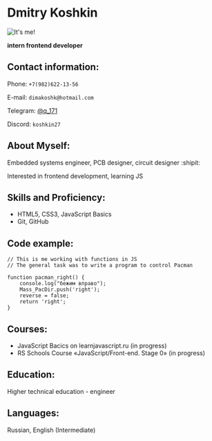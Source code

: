 # Dmitry Koshkin

![It's me!](https://i.ibb.co/t34CGT5/231.jpg)

**intern frontend developer** 

## Contact information:

Phone: `+7(982)622-13-56`

E-mail: `dimakoshk@hotmail.com`

Telegram: [@q_171](https://t.me/@q_171)

Discord: `koshkin27`

## About Myself:

Embedded systems engineer, PCB designer, circuit designer :shipit:

Interested in frontend development, learning JS

## Skills and Proficiency:

- HTML5, CSS3, JavaScript Basics
- Git, GitHub

## Code example:
```
// This is me working with functions in JS
// The general task was to write a program to control Pacman

function pacman_right() {
    console.log("бежим вправо");
    Mass_PacDir.push('right');
    reverse = false;
    return 'right';    
}
```

## Courses:

- JavaScript Bacics on learnjavascript.ru (in progress)
- RS Schools Course «JavaScript/Front-end. Stage 0» (in progress)

## Education:

Higher technical education - engineer

## Languages:

Russian, English (Intermediate)